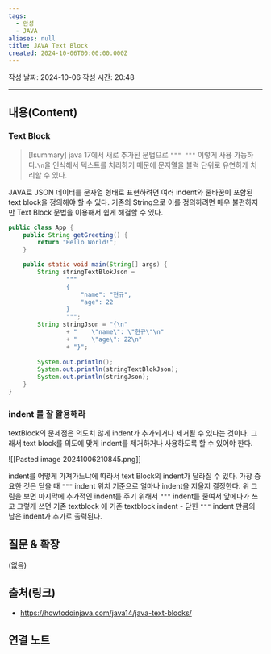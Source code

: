 ```yaml
---
tags:
  - 완성
  - JAVA
aliases: null
title: JAVA Text Block
created: 2024-10-06T00:00:00.000Z
---
```

작성 날짜: 2024-10-06
작성 시간: 20:48


----
## 내용(Content)

### Text Block

>[!summary]
>java 17에서 새로 추가된 문법으로 `""" """` 이렇게 사용 가능하다.`\n`을 인식해서 텍스트를 처리하기 때문에 문자열을 블럭 단위로 유연하게 처리할 수 있다.

JAVA로 JSON 데이터를 문자열 형태로 표현하려면 여러 indent와 줄바꿈이 포함된 text block을 정의해야 할 수 있다. 기존의 String으로 이를 정의하려면 매우 불편하지만 Text Block 문법을 이용해서 쉽게 해결할 수 있다.

```java
public class App {
    public String getGreeting() {
        return "Hello World!";
    }

    public static void main(String[] args) {
        String stringTextBlokJson = 
                """
                {
                    "name": "현규",
                    "age": 22
                }
                """;
        String stringJson = "{\n" 
                + "    \"name\": \"현규\"\n"
                + "    \"age\": 22\n"
                + "}";
        
        System.out.println();
        System.out.println(stringTextBlokJson);
        System.out.println(stringJson);
    }
}
```

### indent 를 잘 활용해라

textBlock의 문제점은 의도치 않게 indent가 추가되거나 제거될 수 있다는 것이다. 그래서 text block를 의도에 맞게 indent를 제거하거나 사용하도록 할 수 있어야 한다.

![[Pasted image 20241006210845.png]]


indent를 어떻게 가져가느냐에 따라서 text Block의 indent가 달라질 수 있다. 가장 중요한 것은 닫을 때 `"""` indent 위치 기준으로 얼마나 indent을 지울지 결정한다. 위 그림을 보면 마지막에 추가적인 indent를 주기 위해서 `"""` indent를 줄여서 앞에다가 쓰고 그렇게 쓰면 기존 textblock 에 기존 textblock indent - 닫힌 `"""` indent 만큼의 남은 indent가 추가로 출력된다.


## 질문 & 확장

(없음)

## 출처(링크)

- https://howtodoinjava.com/java14/java-text-blocks/

## 연결 노트










